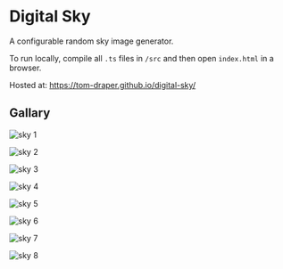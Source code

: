 # Digital Sky
A configurable random sky image generator.

To run locally, compile all <code>.ts</code> files in <code>/src</code> and then open <code>index.html</code> in a browser.

Hosted at: https://tom-draper.github.io/digital-sky/

## Gallary

![sky 1](https://user-images.githubusercontent.com/41476809/162277455-fc3d8eb8-a651-4806-a110-12314f6fa3ea.png)

![sky 2](https://user-images.githubusercontent.com/41476809/168876786-bfa8969b-ed12-4f4f-bffa-da3983b3ce5d.png)

![sky 3](https://user-images.githubusercontent.com/41476809/168876609-506a7dfe-3fba-4aa4-b1fd-80eacb5b7d68.png)

![sky 4](https://user-images.githubusercontent.com/41476809/182639197-60dd4e05-a035-4bdb-9848-f354399b634d.png)

![sky 5](https://user-images.githubusercontent.com/41476809/179978653-2b7e5a2f-5631-4db1-9acd-11e0ab48ff7a.png)

![sky 6](https://user-images.githubusercontent.com/41476809/182632679-4641124a-f6b7-45d2-ae0d-71a53beaa05d.png)

![sky 7](https://user-images.githubusercontent.com/41476809/182638556-ad0e804a-f59d-457d-ad53-1b8e67129723.png)

![sky 8](https://user-images.githubusercontent.com/41476809/182640461-c2c7291c-04c8-4c4f-94aa-c21708673b38.png)
